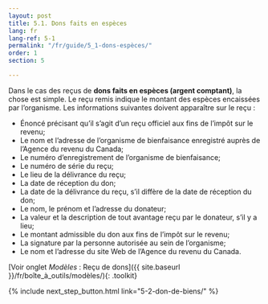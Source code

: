 ```yaml
---
layout: post
title: 5.1. Dons faits en espèces
lang: fr
lang-ref: 5-1
permalink: "/fr/guide/5_1-dons-espèces/"
order: 1
section: 5

---
```

Dans le cas des reçus de **dons faits en espèces (argent comptant)**, la chose est simple. Le reçu remis indique le montant des espèces encaissées par l’organisme. Les informations suivantes doivent apparaître sur le reçu : 

* Énoncé précisant qu’il s’agit d’un reçu officiel aux fins de l’impôt sur le revenu;
* Le nom et l’adresse de l’organisme de bienfaisance enregistré auprès de l’Agence du revenu du Canada;
* Le numéro d’enregistrement de l’organisme de bienfaisance;
* Le numéro de série du reçu;
* Le lieu de la délivrance du reçu;
* La date de réception du don;
* La date de la délivrance du reçu, s’il diffère de la date de réception du don;
* Le nom, le prénom et l’adresse du donateur;
* La valeur et la description de tout avantage reçu par le donateur, s’il y a lieu;
* Le montant admissible du don aux fins de l’impôt sur le revenu;
* La signature par la personne autorisée au sein de l’organisme;
* Le nom et l’adresse du site Web de l’Agence du revenu du Canada.

[Voir onglet _Modèles_ : Reçu de dons]({{ site.baseurl }}/fr/boîte_à_outils/modèles/){: .toolkit}

{% include next_step_button.html link="5-2-don-de-biens/" %}
